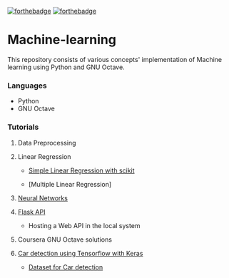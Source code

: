 
[![forthebadge](https://forthebadge.com/images/badges/made-with-python.svg)](https://forthebadge.com)
[![forthebadge](https://forthebadge.com/images/badges/built-with-love.svg)](https://forthebadge.com)
#  Machine-learning
This repository consists of various concepts' implementation of Machine learning using Python and GNU Octave.

### Languages
* Python
* GNU Octave
### Tutorials
1) Data Preprocessing

2) Linear Regression

      * [Simple Linear Regression with scikit](https://github.com/srishilesh/Machine-learning-Self/blob/master/Linear%20Regression/Simple%20Linear%20Regression/simple_linear_regression.py)

      * [Multiple Linear Regression]

3) [Neural Networks](https://github.com/srishilesh/Machine-learning-Self/tree/master/Neural%20network)

4) [Flask API](https://github.com/srishilesh/Machine-learning-Self/tree/master/Flask%20API)

      * Hosting a Web API in the local system
      
5) Coursera GNU Octave solutions
 
6) [Car detection using Tensorflow with Keras](https://github.com/srishilesh/Machine-learning-Self/tree/master/Car%20Detection)

      * [Dataset for Car detection](https://github.com/srishilesh/Machine-learning-Self/tree/master/Car%20Detection/Dataset)
